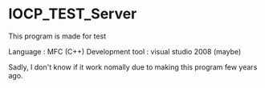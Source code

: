 # IOCP_TEST_Server
This program is made for test

Language : MFC (C++)
Development tool : visual studio 2008 (maybe)

Sadly, I don't know if it work nomally due to making this program few years ago.
